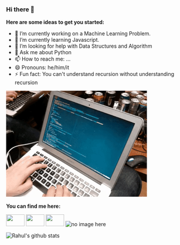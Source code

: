 ### Hi there 👋

<!--
**rahulrachh/rahulrachh** is a ✨ _special_ ✨ repository because its `README.md` (this file) appears on your GitHub profile.

**Here are some ideas to get you started:

- 🔭 I’m currently working on ...
- 🌱 I’m currently learning ...
- 👯 I’m looking to collaborate on ...
- 🤔 I’m looking for help with ...
- 💬 Ask me about ...
- 📫 How to reach me: ...
- 😄 Pronouns: ...
- ⚡ Fun fact: ...
-->
**Here are some ideas to get you started:**

- 🔭 I’m currently working on a Machine Learning Problem.
- 🌱 I’m currently learning Javascript.
- 🤔 I’m looking for help with Data Structures and Algorithm
- 💬 Ask me about Python
- 📫 How to reach me: ...
- 😄 Pronouns: he/him/it
- ⚡ Fun fact: You can't understand recursion without understanding recursion

![This is Gyf](https://github.com/rahulrachh/media/blob/master/ezgif-3-d01fc8711644.gif)

**You can find me here:**

<a href="https://www.instagram.com/rahul_rachh/" title="Instagram"><img height="32" width="50" src="https://cdn.jsdelivr.net/npm/simple-icons@v3/icons/instagram.svg" /></a>
<a href="https://leetcode.com/newborncoder/" title="Leetcode"><img height="32" width="50" src="https://cdn.jsdelivr.net/npm/simple-icons@v3/icons/leetcode.svg" /></a>
<a href="https://www.hackerrank.com/newborncoder/" title="Hackerrank"><img height="32" width="50" src="https://cdn.jsdelivr.net/npm/simple-icons@v3/icons/hackerrank.svg" /></a>
<a title="FreeCodeCamp"><img height="40" width="40" src="https://s3.amazonaws.com/freecodecamp/curriculum-diagram-full.jpg" alt="no image here"/></a>


![Rahul's github stats](https://github-readme-stats.vercel.app/api?username=rahulrachh&hide=["stars"])
